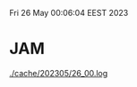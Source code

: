 Fri 26 May 00:06:04 EEST 2023
# JAM
<a href='./cache/202305/26_00.log'>./cache/202305/26_00.log</a>
